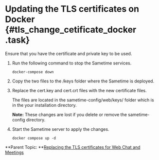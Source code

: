 # Updating the TLS certificates on Docker {#tls_change_cetificate_docker .task}

Ensure that you have the certificate and private key to be used.

1.  Run the following command to stop the Sametime services.

    ``` {#codeblock_fhw_grb_b5b}
    docker-compose down
    ```

2.  Copy the two files to the /keys folder where the Sametime is deployed.

3.  Replace the cert.key and cert.crt files with the new certificate files.

    The files are located in the sametime-config/web/keys/ folder which is in the your installation directory.

    **Note:** These changes are lost if you delete or remove the sametime-config directory.

4.  Start the Sametime server to apply the changes.

    ``` {#codeblock_btc_lj4_k5b}
    docker compose up -d
    
    ```


**Parent Topic: **[Replacing the TLS certificates for Web Chat and Meetings](tls_change_certificate.md)

